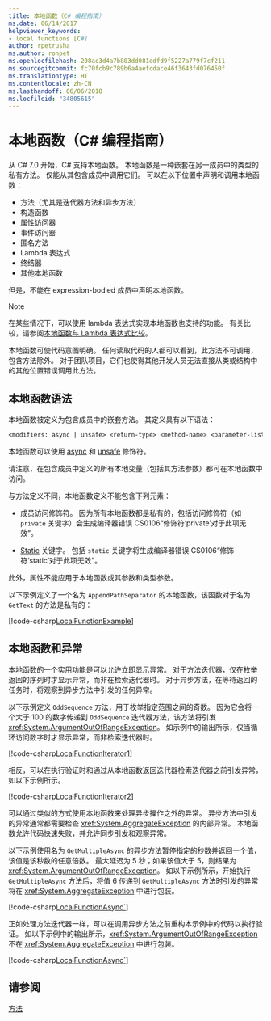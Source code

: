 ```yaml
---
title: 本地函数（C# 编程指南）
ms.date: 06/14/2017
helpviewer_keywords:
- local functions [C#]
author: rpetrusha
ms.author: ronpet
ms.openlocfilehash: 208ac3d4a7b803dd081edfd9f5227a779f7cf211
ms.sourcegitcommit: fc70fcb9c789b6a4aefcdace46f3643fd076450f
ms.translationtype: HT
ms.contentlocale: zh-CN
ms.lasthandoff: 06/06/2018
ms.locfileid: "34805615"
---
```

# <a name="local-functions-c-programming-guide"></a>本地函数（C# 编程指南）

从 C# 7.0 开始，C# 支持本地函数。 本地函数是一种嵌套在另一成员中的类型的私有方法。 仅能从其包含成员中调用它们。 可以在以下位置中声明和调用本地函数：

- 方法（尤其是迭代器方法和异步方法）
- 构造函数
- 属性访问器
- 事件访问器
- 匿名方法
- Lambda 表达式
- 终结器
- 其他本地函数

但是，不能在 expression-bodied 成员中声明本地函数。

> [!NOTE]
> 在某些情况下，可以使用 lambda 表达式实现本地函数也支持的功能。 有关比较，请参阅[本地函数与 Lambda 表达式比较](../../local-functions-vs-lambdas.md)。

本地函数可使代码意图明确。 任何读取代码的人都可以看到，此方法不可调用，包含方法除外。 对于团队项目，它们也使得其他开发人员无法直接从类或结构中的其他位置错误调用此方法。
 
## <a name="local-function-syntax"></a>本地函数语法

本地函数被定义为包含成员中的嵌套方法。 其定义具有以下语法：

```txt
<modifiers: async | unsafe> <return-type> <method-name> <parameter-list>
```

本地函数可以使用 [async](../../language-reference/keywords/async.md) 和 [unsafe](../../language-reference/keywords/unsafe.md) 修饰符。 

请注意，在包含成员中定义的所有本地变量（包括其方法参数）都可在本地函数中访问。 

与方法定义不同，本地函数定义不能包含下列元素：

- 成员访问修饰符。 因为所有本地函数都是私有的，包括访问修饰符（如 `private` 关键字）会生成编译器错误 CS0106“修饰符‘private’对于此项无效”。
 
- [Static](../../language-reference/keywords/static.md) 关键字。 包括 `static` 关键字将生成编译器错误 CS0106“修饰符‘static’对于此项无效”。

此外，属性不能应用于本地函数或其参数和类型参数。 
 
以下示例定义了一个名为 `AppendPathSeparator` 的本地函数，该函数对于名为 `GetText` 的方法是私有的：
   
[!code-csharp[LocalFunctionExample](../../../../samples/snippets/csharp/programming-guide/classes-and-structs/local-functions1.cs)]  
   
## <a name="local-functions-and-exceptions"></a>本地函数和异常

本地函数的一个实用功能是可以允许立即显示异常。 对于方法迭代器，仅在枚举返回的序列时才显示异常，而非在检索迭代器时。 对于异步方法，在等待返回的任务时，将观察到异步方法中引发的任何异常。 

以下示例定义 `OddSequence` 方法，用于枚举指定范围之间的奇数。 因为它会将一个大于 100 的数字传递到 `OddSequence` 迭代器方法，该方法将引发 <xref:System.ArgumentOutOfRangeException>。 如示例中的输出所示，仅当循环访问数字时才显示异常，而非检索迭代器时。

[!code-csharp[LocalFunctionIterator1](../../../../samples/snippets/csharp/programming-guide/classes-and-structs/local-functions-iterator1.cs)] 

相反，可以在执行验证时和通过从本地函数返回迭代器检索迭代器之前引发异常，如以下示例所示。

[!code-csharp[LocalFunctionIterator2](../../../../samples/snippets/csharp/programming-guide/classes-and-structs/local-functions-iterator2.cs)]

可以通过类似的方式使用本地函数来处理异步操作之外的异常。 异步方法中引发的异常通常都需要检查 <xref:System.AggregateException> 的内部异常。 本地函数允许代码快速失败，并允许同步引发和观察异常。

以下示例使用名为 `GetMultipleAsync` 的异步方法暂停指定的秒数并返回一个值，该值是该秒数的任意倍数。 最大延迟为 5 秒；如果该值大于 5，则结果为 <xref:System.ArgumentOutOfRangeException>。 如以下示例所示，开始执行 `GetMultipleAsync` 方法后，将值 6 传递到 `GetMultipleAsync` 方法时引发的异常将在 <xref:System.AggregateException> 中进行包装。

[!code-csharp[LocalFunctionAsync`](../../../../samples/snippets/csharp/programming-guide/classes-and-structs/local-functions-async1.cs)] 

正如处理方法迭代器一样，可以在调用异步方法之前重构本示例中的代码以执行验证。 如以下示例中的输出所示，<xref:System.ArgumentOutOfRangeException> 不在 <xref:System.AggregateException> 中进行包装。

[!code-csharp[LocalFunctionAsync`](../../../../samples/snippets/csharp/programming-guide/classes-and-structs/local-functions-async2.cs)] 

## <a name="see-also"></a>请参阅
[方法](methods.md)
